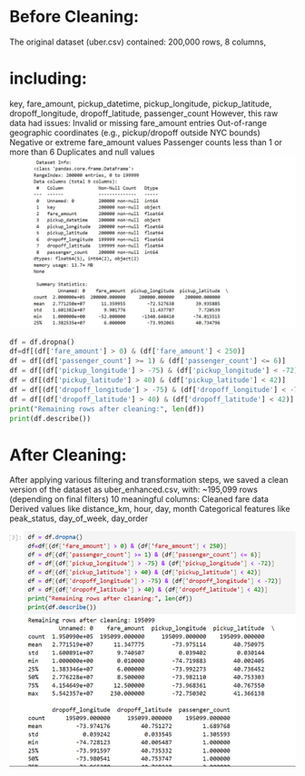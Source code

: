 # Before Cleaning:
The original dataset (uber.csv) contained:
200,000 rows, 8 columns,

# including:
key, fare_amount, pickup_datetime,
pickup_longitude, pickup_latitude,
dropoff_longitude, dropoff_latitude, passenger_count
However, this raw data had issues:
Invalid or missing fare_amount entries
Out-of-range geographic coordinates (e.g., pickup/dropoff outside NYC bounds)
Negative or extreme fare_amount values
Passenger counts less than 1 or more than 6
Duplicates and null values
![](screenshots/datasete%20analysis2.png)

```python
df = df.dropna()
df=df[(df['fare_amount'] > 0) & (df['fare_amount'] < 250)]
df = df[(df['passenger_count'] >= 1) & (df['passenger_count'] <= 6)]
df = df[(df['pickup_longitude'] > -75) & (df['pickup_longitude'] < -72)]
df = df[(df['pickup_latitude'] > 40) & (df['pickup_latitude'] < 42)]
df = df[(df['dropoff_longitude'] > -75) & (df['dropoff_longitude'] < -72)]
df = df[(df['dropoff_latitude'] > 40) & (df['dropoff_latitude'] < 42)]
print("Remaining rows after cleaning:", len(df))
print(df.describe())
```
# After Cleaning:
After applying various filtering and transformation steps, we saved a clean version of the dataset as uber_enhanced.csv, with:
~195,099 rows (depending on final filters)
10 meaningful columns:
Cleaned fare data
Derived values like distance_km, hour, day, month
Categorical features like peak_status, day_of_week, day_order

![](screenshots/aftercleaning.png)
